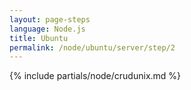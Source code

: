 ```yaml
---
layout: page-steps
language: Node.js
title: Ubuntu
permalink: /node/ubuntu/server/step/2
---
```


{% include partials/node/crudunix.md %}
